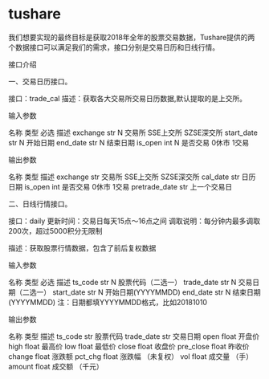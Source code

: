 # tushare
我们想要实现的最终目标是获取2018年全年的股票交易数据，Tushare提供的两个数据接口可以满足我们的需求，接口分别是交易日历和日线行情。


接口介绍


一、交易日历接口。

接口：trade_cal
描述：获取各大交易所交易日历数据,默认提取的是上交所。

输入参数

名称	类型	必选	描述
exchange	str	N	交易所 SSE上交所 SZSE深交所
start_date	str	N	开始日期
end_date	str	N	结束日期
is_open	int	N	是否交易 0休市 1交易

输出参数

名称	类型	描述
exchange	str	交易所 SSE上交所 SZSE深交所
cal_date	str	日历日期
is_open	int	是否交易 0休市 1交易
pretrade_date	str	上一个交易日

二、日线行情接口。

接口：daily
更新时间：交易日每天15点～16点之间
调取说明：每分钟内最多调取200次，超过5000积分无限制

描述：获取股票行情数据，包含了前后复权数据

输入参数

名称	类型	必选	描述
ts_code	str	N	股票代码（二选一）
trade_date	str	N	交易日期（二选一）
start_date	str	N	开始日期(YYYYMMDD)
end_date	str	N	结束日期(YYYYMMDD)
注：日期都填YYYYMMDD格式，比如20181010

输出参数

名称	类型	描述
ts_code	str	股票代码
trade_date	str	交易日期
open	float	开盘价
high	float	最高价
low	float	最低价
close	float	收盘价
pre_close	float	昨收价
change	float	涨跌额
pct_chg	float	涨跌幅 （未复权）
vol	float	成交量 （手）
amount	float	成交额 （千元）

